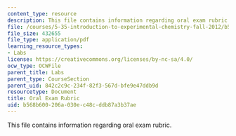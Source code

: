 ```yaml
---
content_type: resource
description: This file contains information regarding oral exam rubric.
file: /courses/5-35-introduction-to-experimental-chemistry-fall-2012/b568b600206a030ec48cddb87a3b37ae_MIT5_35F12_RubrForMod1EXAM.pdf
file_size: 432655
file_type: application/pdf
learning_resource_types:
- Labs
license: https://creativecommons.org/licenses/by-nc-sa/4.0/
ocw_type: OCWFile
parent_title: Labs
parent_type: CourseSection
parent_uid: 842c2c9c-234f-82f3-567d-bfe9e47ddb9d
resourcetype: Document
title: Oral Exam Rubric
uid: b568b600-206a-030e-c48c-ddb87a3b37ae
---
```

This file contains information regarding oral exam rubric.